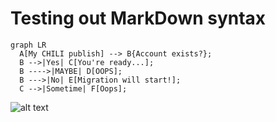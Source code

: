# Testing out MarkDown syntax


``` mermaid
graph LR
  A[My CHILI publish] --> B{Account exists?};
  B -->|Yes| C[You're ready...];
  B ---->|MAYBE| D[OOPS];
  B --->|No| E[Migration will start!];
  C -->|Sometime| F[Oops];
```


![alt text](https://chilipublishdocs.imgix.net/home/home.png?w=1100&q=75)